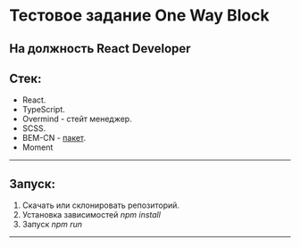 # Тестовое задание One Way Block

## На должность React Developer

## Стек:

- React.
- TypeScript.
- Overmind - стейт менеджер.
- SCSS.
- BEM-CN - [пакет](https://www.npmjs.com/package/bem-cn).
- Moment

---

## Запуск:

1. Скачать или склонировать репозиторий.
2. Установка зависимостей _npm install_
3. Запуск _npm run_

---
